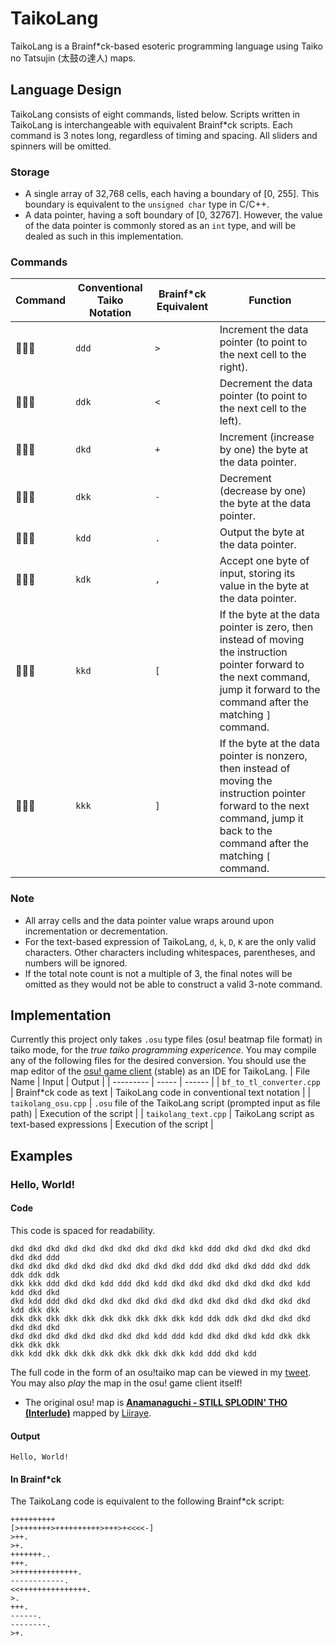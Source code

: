 # TaikoLang
TaikoLang is a Brainf*ck-based esoteric programming language using Taiko no Tatsujin (太鼓の達人) maps.

## Language Design
TaikoLang consists of eight commands, listed below. Scripts written in TaikoLang is interchangeable with equivalent Brainf*ck scripts. Each command is 3 notes long, regardless of timing and spacing. All sliders and spinners will be omitted.

### Storage
- A single array of 32,768 cells, each having a boundary of [0, 255]. This boundary is equivalent to the `unsigned char` type in C/C++.
- A data pointer, having a soft boundary of [0, 32767]. However, the value of the data pointer is commonly stored as an `int` type, and will be dealed as such in this implementation.

### Commands
| Command | Conventional Taiko Notation | Brainf*ck Equivalent | Function |
| ------- | --------------------------- | -------------------- | -------- |
| 🔴🔴🔴 | `ddd` | `>` | Increment the data pointer (to point to the next cell to the right). |
| 🔴🔴🔵 | `ddk` | `<` | Decrement the data pointer (to point to the next cell to the left). |
| 🔴🔵🔴 | `dkd` | `+` | Increment (increase by one) the byte at the data pointer. |
| 🔴🔵🔵 | `dkk` | `-` | Decrement (decrease by one) the byte at the data pointer. |
| 🔵🔴🔴 | `kdd` | `.` | Output the byte at the data pointer. |
| 🔵🔴🔵 | `kdk` | `,` | Accept one byte of input, storing its value in the byte at the data pointer. |
| 🔵🔵🔴 | `kkd` | `[` | If the byte at the data pointer is zero, then instead of moving the instruction pointer forward to the next command, jump it forward to the command after the matching `]` command. |
| 🔵🔵🔵 | `kkk` | `]` | If the byte at the data pointer is nonzero, then instead of moving the instruction pointer forward to the next command, jump it back to the command after the matching `[` command. |

### Note
- All array cells and the data pointer value wraps around upon incrementation or decrementation.
- For the text-based expression of TaikoLang, `d`, `k`, `D`, `K` are the only valid characters. Other characters including whitespaces, parentheses, and numbers will be ignored.
- If the total note count is not a multiple of 3, the final notes will be omitted as they would not be able to construct a valid 3-note command.

## Implementation
Currently this project only takes `.osu` type files (osu! beatmap file format) in taiko mode, for the _true taiko programming expericence_. You may compile any of the following files for the desired conversion. You should use the map editor of the [osu! game client](https://osu.ppy.sh/home/download) (stable) as an IDE for TaikoLang.
| File Name | Input | Output |
| --------- | ----- | ------ |
| `bf_to_tl_converter.cpp` | Brainf*ck code as text | TaikoLang code in conventional text notation |
| `taikolang_osu.cpp` | `.osu` file of the TaikoLang script (prompted input as file path) | Execution of the script |
| `taikolang_text.cpp` | TaikoLang script as text-based expressions | Execution of the script |

## Examples
### Hello, World!
#### Code
This code is spaced for readability.
```
dkd dkd dkd dkd dkd dkd dkd dkd dkd dkd kkd ddd dkd dkd dkd dkd dkd dkd dkd ddd
dkd dkd dkd dkd dkd dkd dkd dkd dkd dkd ddd dkd dkd dkd ddd dkd ddk ddk ddk ddk
dkk kkk ddd dkd dkd kdd ddd dkd kdd dkd dkd dkd dkd dkd dkd dkd kdd kdd dkd dkd
dkd kdd ddd dkd dkd dkd dkd dkd dkd dkd dkd dkd dkd dkd dkd dkd dkd kdd dkk dkk
dkk dkk dkk dkk dkk dkk dkk dkk dkk dkk kdd ddk ddk dkd dkd dkd dkd dkd dkd dkd
dkd dkd dkd dkd dkd dkd dkd dkd kdd ddd kdd dkd dkd dkd kdd dkk dkk dkk dkk dkk
dkk kdd dkk dkk dkk dkk dkk dkk dkk dkk kdd ddd dkd kdd
```

The full code in the form of an osu!taiko map can be viewed in my [tweet](https://twitter.com/ye_osu/status/1487819314124103681?s=20&t=W3yS92ToHIEd26ftLNKEiQ). You may also _play_ the map in the osu! game client itself!
- The original osu! map is __[Anamanaguchi - STILL SPLODIN' THO (Interlude)](https://osu.ppy.sh/beatmapsets/104151#taiko/274500)__ mapped by [Liiraye](https://osu.ppy.sh/users/1280641).

#### Output
`Hello, World!`

#### In Brainf*ck
The TaikoLang code is equivalent to the following Brainf*ck script:
```
++++++++++
[>+++++++>++++++++++>+++>+<<<<-]
>++.
>+.
+++++++..
+++.
>++++++++++++++.
------------.
<<+++++++++++++++.
>.
+++.
------.
--------.
>+.
```
